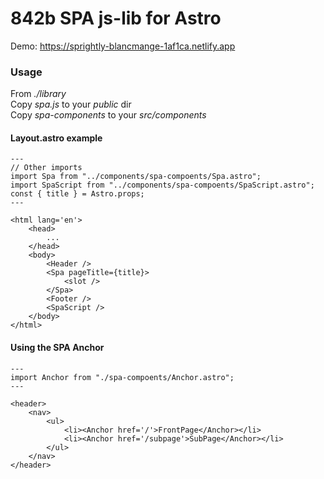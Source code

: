 # 842b SPA js-lib for Astro

Demo: https://sprightly-blancmange-1af1ca.netlify.app

### Usage
From *./library*\
Copy *spa.js* to your *public* dir\
Copy *spa-components* to your *src/components*

#### Layout.astro example
```astro
---
// Other imports
import Spa from "../components/spa-compoents/Spa.astro";
import SpaScript from "../components/spa-compoents/SpaScript.astro";
const { title } = Astro.props;
---

<html lang='en'>
    <head>
        ...
    </head>
    <body>
        <Header />
        <Spa pageTitle={title}>
            <slot />
        </Spa>
        <Footer />
        <SpaScript />
    </body>
</html>
```

#### Using the SPA Anchor
```astro
---
import Anchor from "./spa-compoents/Anchor.astro";
---

<header>
    <nav>
        <ul>
            <li><Anchor href='/'>FrontPage</Anchor></li>
            <li><Anchor href='/subpage'>SubPage</Anchor></li>
        </ul>
    </nav>
</header>
```

